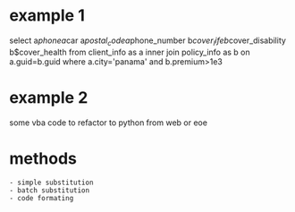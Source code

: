 # example 1
select
a$phone
a$car
a$postal_code
a$phone_number
b$cover_life
b$cover_disability
b$cover_health
from
client_info as a inner join policy_info as b on a.guid=b.guid
where a.city='panama' and b.premium>1e3

# example 2
some vba code to refactor to python
	from web or eoe

# methods
	- simple substitution
	- batch substitution
	- code formating
